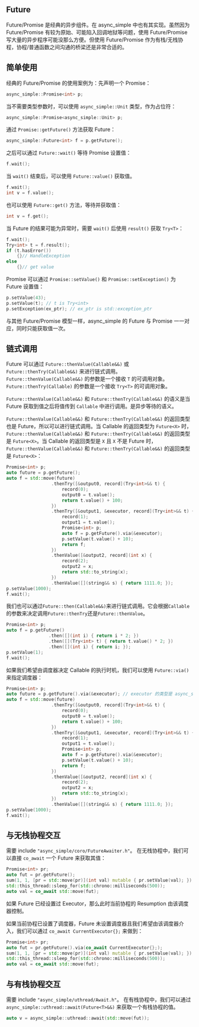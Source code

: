 ## Future

Future/Promise 是经典的异步组件。在 async_simple 中也有其实现。虽然因为 Future/Promise 有较为原始、可能陷入回调地狱等问题，使用 Future/Promise 写大量的异步程序可能没那么方便。但使用 Future/Promise 作为有栈/无栈协程，协程/普通函数之间沟通的桥梁还是非常合适的。

## 简单使用

经典的 Future/Promise 的使用案例为：先声明一个 Promise：

```C++
async_simple::Promise<int> p;
```

当不需要类型参数时，可以使用 `async_simple::Unit` 类型，作为占位符：

```C++
async_simple::Promise<async_simple::Unit> p;
```

通过 `Promise::getFuture()` 方法获取 Future：

```C++
async_simple::Future<int> f = p.getFuture();
```

之后可以通过 `Future::wait()` 等待 Promise 设置值：

```C++
f.wait();
```

当 `wait()` 结束后，可以使用 `Future::value()` 获取值。

```C++
f.wait();
int v = f.value();
```

也可以使用 `Future::get()` 方法，等待并获取值：

```C++
int v = f.get();
```

当 Future 的结果可能为异常时，需要 `wait()` 后使用 `result()` 获取 `Try<T>`：

```C++
f.wait();
Try<int> t = f.result();
if (t.hasError())
    {}// HandleException
else
    {}// get value
```

Promise 可以通过 `Promise::setValue()` 和 `Promise::setException()` 为 Future 设置值：

```C++
p.setValue(43);
p.setValue(t); // t is Try<int>
p.setException(ex_ptr); // ex_ptr is std::exception_ptr
```

与其他 Future/Promise 模型一样，async_simple 的 Future 与 Promise 一一对应，同时只能获取值一次。

## 链式调用

Future 可以通过 `Future::thenValue(Callable&&)` 或 `Future::thenTry(Callable&&)` 来进行链式调用。`Future::thenValue(Callable&&)` 的参数是一个接收 `T` 的可调用对象。`Future::thenTry(Callable)` 的参数是一个接收 `Try<T>` 的可调用对象。

`Future::thenValue(Callable&&)` 和 `Future::thenTry(Callable&&)` 的语义是当 Future 获取到值之后将值传到 `Callable` 中进行调用。是异步等待的语义。

`Future::thenValue(Callable&&)` 和 `Future::thenTry(Callable&&)` 的返回类型也是 Future，所以可以进行链式调用。当 Callable 的返回类型为 `Future<X>` 时，`Future::thenValue(Callable&&)` 和 `Future::thenTry(Callable&&)` 的返回类型是 `Future<X>`。当 Callable 的返回类型是 `X` 且 `X` 不是 Future 时，`Future::thenValue(Callable&&)` 和 `Future::thenTry(Callable&&)` 的返回类型是 `Future<X>`：

```C++
Promise<int> p;
auto future = p.getFuture();
auto f = std::move(future)
                 .thenTry([&output0, record](Try<int>&& t) {
                     record(0);
                     output0 = t.value();
                     return t.value() + 100;
                 })
                 .thenTry([&output1, &executor, record](Try<int>&& t) {
                     record(1);
                     output1 = t.value();
                     Promise<int> p;
                     auto f = p.getFuture().via(&executor);
                     p.setValue(t.value() + 10);
                     return f;
                 })
                 .thenValue([&output2, record](int x) {
                     record(2);
                     output2 = x;
                     return std::to_string(x);
                 })
                 .thenValue([](string&& s) { return 1111.0; });
p.setValue(1000);
f.wait();
```

我们也可以通过`Future::then(Callable&&)`来进行链式调用。它会根据`Callable`的参数来决定调用`Future::thenTry`还是`Future::thenValue`。

```C++
Promise<int> p;
auto f = p.getFuture()
                .then([](int i) { return i * 2; })
                .then([](Try<int> t) { return t.value() * 2; })
                .then([](int i) { return i; });
p.setValue(1);
f.wait();
```

如果我们希望由调度器决定 Callable 的执行时机，我们可以使用 `Future::via()` 来指定调度器：

```C++
Promise<int> p;
auto future = p.getFuture().via(&executor); // executor 的类型是 async_simple::Executor 的子类
auto f = std::move(future)
                 .thenTry([&output0, record](Try<int>&& t) {
                     record(0);
                     output0 = t.value();
                     return t.value() + 100;
                 })
                 .thenTry([&output1, &executor, record](Try<int>&& t) {
                     record(1);
                     output1 = t.value();
                     Promise<int> p;
                     auto f = p.getFuture().via(&executor);
                     p.setValue(t.value() + 10);
                     return f;
                 })
                 .thenValue([&output2, record](int x) {
                     record(2);
                     output2 = x;
                     return std::to_string(x);
                 })
                 .thenValue([](string&& s) { return 1111.0; });
p.setValue(1000);
f.wait();
```

## 与无栈协程交互

需要 include `"async_simple/coro/FutureAwaiter.h"`。
在无栈协程中，我们可以直接 `co_await` 一个 Future 来获取其值：

```C++
Promise<int> pr;
auto fut = pr.getFuture();
sum(1, 1, [pr = std::move(pr)](int val) mutable { pr.setValue(val); });
std::this_thread::sleep_for(std::chrono::milliseconds(500));
auto val = co_await std::move(fut);
```

如果 Future 已经设置过 Executor，那么此时当前协程的 Resumption 由该调度器控制。

如果当前协程已设置了调度器，Future 未设置调度器且我们希望由该调度器介入，我们可以通过 `co_await CurrentExecutor{};` 来做到：

```C++
Promise<int> pr;
auto fut = pr.getFuture().via(co_await CurrentExecutor{};);
sum(1, 1, [pr = std::move(pr)](int val) mutable { pr.setValue(val); });
std::this_thread::sleep_for(std::chrono::milliseconds(500));
auto val = co_await std::move(fut);
```

## 与有栈协程交互

需要 include `"async_simple/uthread/Await.h"`。
在有栈协程中，我们可以通过 `async_simple::uthread::await(Future<T>&&)` 来获取一个有栈协程的值。

```C++
auto v = async_simple::uthread::await(std::move(fut));
```

